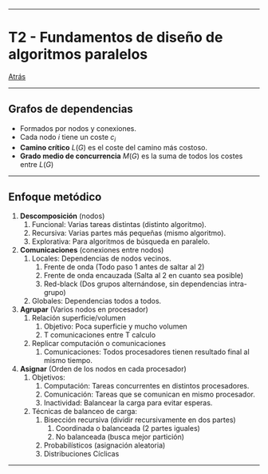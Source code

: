
---
# T2 - Fundamentos de diseño de algoritmos paralelos

[Atrás](../README.md)

---
## Grafos de dependencias
- Formados por nodos y conexiones.
- Cada nodo $i$ tiene un coste $c_i$
- **Camino crítico** $L(G)$ es el coste del camino más costoso.
- **Grado medio de concurrencia** $M(G)$ es la suma de todos los costes entre $L(G)$
---
## Enfoque metódico
1. **Descomposición** (nodos)
	1. Funcional: Varias tareas distintas (distinto algoritmo).
	2. Recursiva: Varias partes más pequeñas (mismo algoritmo).
	3. Explorativa: Para algoritmos de búsqueda en paralelo.
2. **Comunicaciones** (conexiones entre nodos)
	1. Locales: Dependencias de nodos vecinos.
		1. Frente de onda (Todo paso 1 antes de saltar al 2)
		2. Frente de onda encauzada (Salta al 2 en cuanto sea posible)
		3. Red-black (Dos grupos alternándose, sin dependencias intra-grupo)
	2. Globales: Dependencias todos a todos.
3. **Agrupar** (Varios nodos en procesador)
	1. Relación superficie/volumen
		1. Objetivo: Poca superficie y mucho volumen
		2. T comunicaciones entre T calculo
	2. Replicar computación o comunicaciones
		1. Comunicaciones: Todos procesadores tienen resultado final al mismo tiempo.
4. **Asignar** (Orden de los nodos en cada procesador)
	1. Objetivos:
		1. Computación: Tareas concurrentes en distintos procesadores.
		2. Comunicación: Tareas que se comunican en mismo procesador.
		3. Inactividad: Balancear la carga para evitar esperas.
	2. Técnicas de balanceo de carga:
		1. Bisección recursiva (dividir recursivamente en dos partes)
			1. Coordinada o balanceada (2 partes iguales)
			2. No balanceada (busca mejor partición)
		2. Probabilísticos (asignación aleatoria)
		3. Distribuciones  Cíclicas
---
